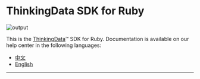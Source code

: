 # ThinkingData SDK for Ruby
![output](https://user-images.githubusercontent.com/53337625/205621683-ed9b97ef-6a52-4903-a2c0-a955dddebb7d.png)

This is the [ThinkingData](https://www.thinkingdata.cn)™ SDK for Ruby. Documentation is available on our help center in the following languages:

- [中文](https://docs.thinkingdata.cn/ta-manual/latest/installation/installation_menu/server_sdk/ruby_sdk_installation/ruby_sdk_installation.html)
- [English](https://docs.thinkingdata.cn/ta-manual/latest/en/99oQ5UeGzK09DWfPCaQwCg/installation/server_sdk/ruby_sdk_installation/ruby_sdk_installation.html)
---
